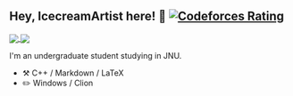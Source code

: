 ## Hey, IcecreamArtist here! :wave: [![Codeforces Rating](https://cfrating.ihcr.top/?user=Trisolaris&style=flat-square)](https://codeforces.com/profile/IcecreamArtist)

<a href="https://github.com/IcecreamArtist/IcecreamArtist">
  <img align="center" src="https://github-readme-stats.vercel.app/api?username=IcecreamArtist&count_private=true&show_icons=true&hide=issues" />
</a>
<a href="https://github.com/IcecreamArtist/IcecreamArtist">
  <img align="center" src="https://github-readme-stats.vercel.app/api/top-langs/?username=IcecreamArtist&layout=compact&hide=javascript,html,makefile,css&langs_count=10" />
</a>

I'm an undergraduate student studying in JNU.

-   :hammer_and_pick: C++ / Markdown / LaTeX
-   :pencil2: Windows / Clion
